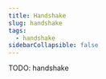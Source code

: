 ```yaml
---
title: Handshake
slug: handshake
tags:
  - handshake
sidebarCollapsible: false
---
```


TODO: handshake